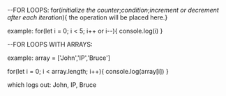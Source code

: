 --FOR LOOPS:
for(*initialize the counter*;*condition*;*increment or decrement after each iteration*){ the operation will be placed here.}

example:
for(let i = 0; i < 5; i++ or i--){
    console.log(i)
}

--FOR LOOPS WITH ARRAYS:

example:
array = ['John','IP','Bruce']

for(let i = 0; i < array.length; i++){
    console.log(array[i])
}

which logs out: John, IP, Bruce


